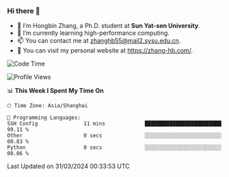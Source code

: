 ### Hi there 👋

- 🔭 I’m Hongbin Zhang, a Ph.D. student at **Sun Yat-sen University**.
- 🌱 I’m currently learning high-performance computing.
- 📫 You can contact me at zhanghb55@mail2.sysu.edu.cn.
- 👀 You can visit my personal website at https://zhang-hb.com/.

<!--START_SECTION:waka-->
![Code Time](http://img.shields.io/badge/Code%20Time-310%20hrs%2040%20mins-blue)

![Profile Views](http://img.shields.io/badge/Profile%20Views-2-blue)

📊 **This Week I Spent My Time On** 

```text
🕑︎ Time Zone: Asia/Shanghai

💬 Programming Languages: 
SSH Config               11 mins             █████████████████████████   99.11 % 
Other                    0 secs              ░░░░░░░░░░░░░░░░░░░░░░░░░   00.83 % 
Python                   0 secs              ░░░░░░░░░░░░░░░░░░░░░░░░░   00.06 % 
```


 Last Updated on 31/03/2024 00:33:53 UTC
<!--END_SECTION:waka-->
